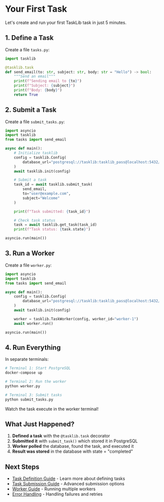 # Your First Task

Let's create and run your first TaskLib task in just 5 minutes.

## 1. Define a Task

Create a file `tasks.py`:

```python
import tasklib

@tasklib.task
def send_email(to: str, subject: str, body: str = "Hello") -> bool:
    """Send an email"""
    print(f"Sending email to {to}")
    print(f"Subject: {subject}")
    print(f"Body: {body}")
    return True
```

## 2. Submit a Task

Create a file `submit_tasks.py`:

```python
import asyncio
import tasklib
from tasks import send_email

async def main():
    # Initialize tasklib
    config = tasklib.Config(
        database_url="postgresql://tasklib:tasklib_pass@localhost:5432/tasklib"
    )
    await tasklib.init(config)

    # Submit a task
    task_id = await tasklib.submit_task(
        send_email,
        to="user@example.com",
        subject="Welcome"
    )

    print(f"Task submitted: {task_id}")

    # Check task status
    task = await tasklib.get_task(task_id)
    print(f"Task status: {task.state}")

asyncio.run(main())
```

## 3. Run a Worker

Create a file `worker.py`:

```python
import asyncio
import tasklib
from tasks import send_email

async def main():
    config = tasklib.Config(
        database_url="postgresql://tasklib:tasklib_pass@localhost:5432/tasklib"
    )
    await tasklib.init(config)

    worker = tasklib.TaskWorker(config, worker_id="worker-1")
    await worker.run()

asyncio.run(main())
```

## 4. Run Everything

In separate terminals:

```bash
# Terminal 1: Start PostgreSQL
docker-compose up

# Terminal 2: Run the worker
python worker.py

# Terminal 3: Submit tasks
python submit_tasks.py
```

Watch the task execute in the worker terminal!

## What Just Happened?

1. **Defined a task** with the `@tasklib.task` decorator
2. **Submitted it** with `submit_task()` which stored it in PostgreSQL
3. **Worker polled** the database, found the task, and executed it
4. **Result was stored** in the database with state = "completed"

## Next Steps

- [Task Definition Guide](../guides/task-definition.md) - Learn more about defining tasks
- [Task Submission Guide](../guides/task-submission.md) - Advanced submission options
- [Worker Guide](../guides/workers.md) - Running multiple workers
- [Error Handling](../guides/error-handling.md) - Handling failures and retries
